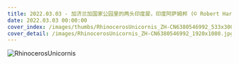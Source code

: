 ```yaml
---
title: 2022.03.03 - 加济兰加国家公园里的两头印度犀，印度阿萨姆邦 (© Robert Harding World Imagery/Shutterstock)
date: 2022.03.03 00:00:00
cover_index: /images/thumbs/RhinocerosUnicornis_ZH-CN6380546992_533x300.jpg
cover_detail: /images/RhinocerosUnicornis_ZH-CN6380546992_1920x1080.jpg
---
```


![RhinocerosUnicornis](/images/RhinocerosUnicornis_ZH-CN6380546992_1920x1080.jpg)
